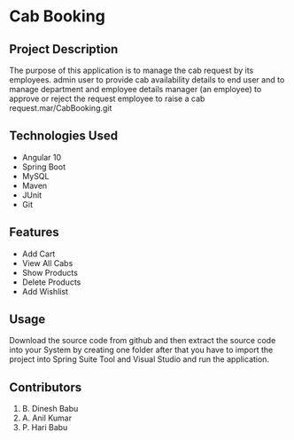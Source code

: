 <h1> Cab Booking </h1>
<h2>Project Description</h2>
The purpose of this application is to manage the cab request by its employees. admin user to provide cab availability details to end user and to manage department and employee details manager (an employee) to approve or reject the request employee to raise a cab request.mar/CabBooking.git
<h2>Technologies Used</h2>
<ul>
<li> Angular 10 </li>
<li> Spring Boot </li>
<li> MySQL </li>
<li> Maven </li>
<li> JUnit </li>
<li> Git </li>
</ul>
<h2>Features</h2>
<ul>
<li>Add Cart </li>
<li>View All Cabs</li>
<li>Show Products</li>
<li>Delete Products</li>
<li>Add Wishlist</li>
</ul>
<h2>Usage</h2>
Download the source code from github and then extract the source code into your System by creating one folder after that you have to import the project into Spring Suite Tool and Visual Studio and run the application.
<h2>Contributors</h2>
<ol>
<li> B. Dinesh Babu </li>
<li> A. Anil Kumar </li>
<li> P. Hari Babu </li>
<ol>
